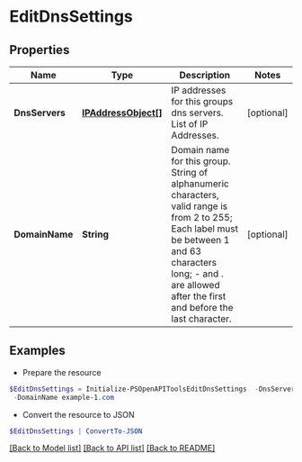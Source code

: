 # EditDnsSettings
## Properties

Name | Type | Description | Notes
------------ | ------------- | ------------- | -------------
**DnsServers** | [**IPAddressObject[]**](IPAddressObject.md) | IP addresses for this groups dns servers. List of IP Addresses. | [optional] 
**DomainName** | **String** | Domain name for this group. String of alphanumeric characters, valid range is from 2 to 255; Each label must be between 1 and 63 characters long; - and . are allowed after the first and before the last character. | [optional] 

## Examples

- Prepare the resource
```powershell
$EditDnsSettings = Initialize-PSOpenAPIToolsEditDnsSettings  -DnsServers null `
 -DomainName example-1.com
```

- Convert the resource to JSON
```powershell
$EditDnsSettings | ConvertTo-JSON
```

[[Back to Model list]](../README.md#documentation-for-models) [[Back to API list]](../README.md#documentation-for-api-endpoints) [[Back to README]](../README.md)

